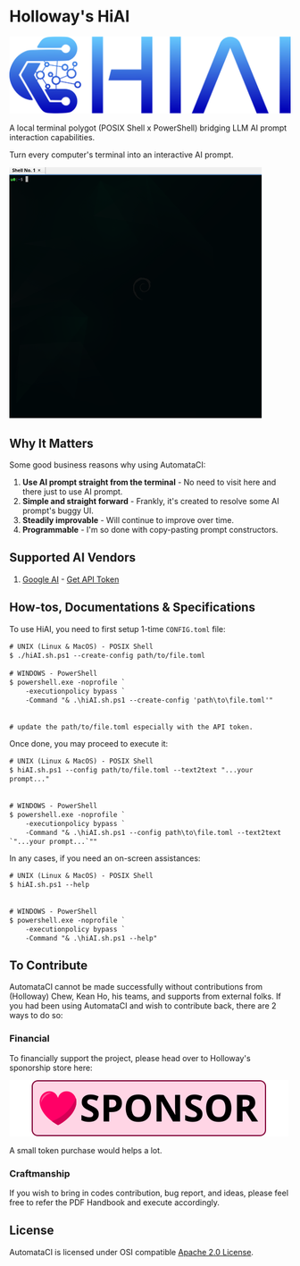 # Holloway's HiAI
[![hiAI](src/icons/banner_1200x330.svg)](#holloways-hiai)

A local terminal polygot (POSIX Shell x PowerShell) bridging LLM AI prompt
interaction capabilities.

Turn every computer's terminal into an interactive AI prompt.

[![hiAi-demo-debian](src/screenshots/hiAI-demo-debian.gif)](#holloways-hiai)




## Why It Matters

Some good business reasons why using AutomataCI:

1. **Use AI prompt straight from the terminal** - No need to visit here and
   there just to use AI prompt.
2. **Simple and straight forward** - Frankly, it's created to resolve some AI
    prompt's buggy UI.
3. **Steadily improvable** - Will continue to improve over time.
4. **Programmable** - I'm so done with copy-pasting prompt constructors.




## Supported AI Vendors

1. [Google AI](https://ai.google.dev/docs/gemini_api_overview) - [Get API Token](https://gemini.google.com/app)




## How-tos, Documentations & Specifications

To use HiAI, you need to first setup 1-time `CONFIG.toml` file:

```
# UNIX (Linux & MacOS) - POSIX Shell
$ ./hiAI.sh.ps1 --create-config path/to/file.toml

# WINDOWS - PowerShell
$ powershell.exe -noprofile `
	-executionpolicy bypass `
	-Command "& .\hiAI.sh.ps1 --create-config 'path\to\file.toml'"


# update the path/to/file.toml especially with the API token.
```

Once done, you may proceed to execute it:

```
# UNIX (Linux & MacOS) - POSIX Shell
$ hiAI.sh.ps1 --config path/to/file.toml --text2text "...your prompt..."


# WINDOWS - PowerShell
$ powershell.exe -noprofile `
	-executionpolicy bypass `
	-Command "& .\hiAI.sh.ps1 --config path\to\file.toml --text2text `"...your prompt...`""
```

In any cases, if you need an on-screen assistances:
```
# UNIX (Linux & MacOS) - POSIX Shell
$ hiAI.sh.ps1 --help


# WINDOWS - PowerShell
$ powershell.exe -noprofile `
	-executionpolicy bypass `
	-Command "& .\hiAI.sh.ps1 --help"
```




## To Contribute

AutomataCI cannot be made successfully without contributions from (Holloway)
Chew, Kean Ho, his teams, and supports from external folks. If you had been
using AutomataCI and wish to contribute back, there are 2 ways to do so:



### Financial

To financially support the project, please head over to Holloway's sponorship
store here:

[![Sponsor](.github/images/sponsor_en_210x50.svg)](https://github.com/sponsors/hollowaykeanho)

A small token purchase would helps a lot.



### Craftmanship

If you wish to bring in codes contribution, bug report, and ideas, please feel
free to refer the PDF Handbook and execute accordingly.




## License
AutomataCI is licensed under OSI compatible [Apache 2.0 License](LICENSE.txt).
